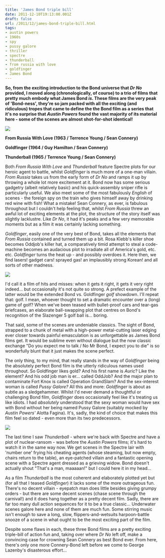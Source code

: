 ```yaml
---
title: 'James Bond triple bill'
date: 2011-12-10T19:13:00.001Z
draft: false
url: /2011/12/james-bond-triple-bill.html
tags: 
- austin powers
- 1960s
- spy
- pussy galore
- thriller
- spectre
- thunderball
- from russia with love
- goldfinger
- James Bond
---
```


**So, from the exciting introduction to the Bond universe that _Dr No_ provided, I moved along (chronologically, of course) to a trio of films that pretty much embody what James Bond _is_. These films are the very peak of 'Bond-ness', they're so jam packed with all the exciting (and ridiculous) tropes that came to define the the Bond film as a series that it's no surprise that _Austin Powers_ found the vast majority of its material here - some of the scenes are almost shot-for-shot identical!**  
  

![](/blogspot/AVvXsEhDqUruhoPNCXrRy4hcBwwIVuaWgsbCWUShYC1ptgGxAYSEY_n4ECANmABoSQuxPui8ccOz9G3xZltmnNxwAbu_hTh-VDtTpdD8t_oReounnVjIuOEhvP0W_xzWK1H-lTkovsKQGGcLSy4/s800/From%252520Russia%252520With%252520love%252520%2525281963%252529.jpg)

  

**From Russia With Love (1963 / Terrence Young / Sean Connery)**

**Goldfinger (1964 / Guy Hamilton / Sean Connery)**

**Thunderball (1965 / Terrence Young / Sean Connery)**

  
Both _From Russia With Love_ and _Thunderball_ feature Spectre plots for our heroic agent to battle, whilst _Goldfinger_ is much more of a one-man villain. _From Russia_ takes us from the early form of _Dr No_ and ramps it up by throwing a whole lot more excitement at it. Bond now has some serious gadgetry (albeit relatively basic) and his quick-assembly sniper rifle is particularly useful. We also meet some of the most fabulously _English_ of scenes - the foreign spy on the train who gives himself away by drinking red wine with fish! What a mistake! Sean Connery, as ever, is fabulous throughout but I couldn't help feeling that, whilst _From Russia_ threw an awful lot of exciting elements at the plot, the structure of the story itself was slightly lacklustre. Like _Dr No_, it had it's peaks and a few very memorable moments but as a film it was certainly lacking something.  
  
_Goldfinger_, easily one of the very best of Bond, takes all the elements that _From Russia_ contained and turned them up a bit. Rosa Klebb's killer shoe becomes Oddjob's killer hat, a comparatively timid attempt to steal a code-machine becomes an audacious plot to irradiate all of America's gold, etc. etc. _Goldfinger_ turns the heat up - and possibly overdoes it. Here then, we find lasers! gadget cars! sprayed gas! an implausibly strong Korean! and all sorts of other madness.  
  

![](/blogspot/AVvXsEipCJ5md7IEPOWdl6qJiLv8ix3yfJkMCETIr9LxLy6cyCXv6QTDYEJQPNggDINCi7HmHmtu4Hk3inxVfr54xk90gmfv33bH591Upqgohi9NcpwBRR1gAApJjtdKLGtBZg3I08qtngNipTQ/s800/goldfinger_poster.jpg)

  
I'd call it a film of hits and misses: when it gets it right, it gets it very right indeed... but occasionally it's not quite so strong. A prefect example of the latter would be the extended Bond vs. Goldfinger _golf_ showdown. I'll repeat that: golf. I mean, whoever thought to set a dramatic encounter over a (long) game of golf? When we've been teased with bullet-proof cars and tear-gas briefcases, an elaborate ball-swapping plot that centres on Bond's recognition of the Slazenger 5 golf ball is... boring.  
  
That said, some of the scenes are undeniable classics. The sight of Bond, strapped to a chunk of metal with a high-power metal-cutting laser edging ever closer towards painful emasculation is as unforgettable as James Bond films get. It would be sublime even without dialogue but the now classic exchange "Do you expect me to talk / No Mr Bond, I expect you to die" is so wonderfully blunt that it just makes the scene perfect.  
  
The only thing, to my mind, that really stands in the way of _Goldfinger_ being the absolutely perfect Bond film is the utterly ridiculous names used throughout. So Goldfinger likes gold? And his first name is _Auric_? Like the element? And his odd job man is er... called OddJob? And the major plan to contaminate Fort Knox is called Operation GrandSlam? And the sex-interest woman is called _Pussy Galore?_ All this and more: _Goldfinger_ is about as subtle as a sledgehammer. Whilst I'd never demand a thoughtful or challenging Bond film, _Goldfinger_ does occasionally feel like it's treating us like idiots. I had _absolutely_ understood that the sexy woman would have sex with Bond without her being named Pussy Galore (suitably mocked by _Austin Powers'_ Alotta Fagina). It's, sadly, the kind of choice that makes this film feel so dated - even more than its two predecessors.  
  

![](/blogspot/AVvXsEjwnuoiB3aAvEnV_pE0xl3Ov3kzlri5s1-6D-9bgDEB-vpqSe4eAQgcO_I5_XDdmJjfoSFCl354Xd3xhdyJXuoH1zd-IJhWewVacAGSwa-fPkYXlmyaWm4aCzsaeTgLpw2Q7l-tJ-TqvM0/s800/Poster%252520-%252520Thunderball_02.jpg)

  
The last time I saw _Thunderball_ - where we're back with Spectre and have a plot of nuclear-ransom - was before the _Austin Powers_ films; it's hard to watch it in the same way now. We get scenes in the Spectre lair with 'number one' frying his cheating agents (whose steaming, but now empty, chairs return to the table), an eye-patched villain and a fantastic opening scene with a Spectre agent dressed as a grieving widow. Bond doesn't actually shout "That's a man, maaaaan!" but I could here it in my head...  
  
As a film _Thunderball_ is the most coherent and elaborately plotted yet but (for all that I teased _Goldfinger_) it lacks some of the more outrageous fun. There's no decent villain - eyepatch man does little besides giving grumpy orders - but there are some decent scenes (chase scene through the carnival!) and it does hang together as a pretty decent film. Sadly, there are far too many dull action sequences for it to be a true classic... Underwater scenes galore here and none of them are much fun. Some stirring music isn't enough to save a long, slow, flippers-and-wetsuits harpoon-battle snooze of a scene in what ought to be the most exciting part of the film.  
  
Despite some flaws in each, these three Bond films are a pretty exciting triple-bill of action fun and, taking over where _Dr No_ left off, make a convincing case for crowning Sean Connery as best Bond ever. From here, there's only one more Connery-Bond left before we come to George Lazenby's disasterous effort...